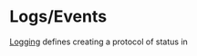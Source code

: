 # Logs/Events

[Logging](https://en.wikipedia.org/wiki/Logging_(software)) defines creating a protocol of status in